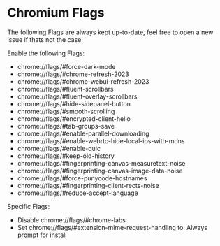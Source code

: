 # Chromium Flags
The following Flags are always kept up-to-date, feel free to open a new issue if thats not the case

Enable the following Flags:
- chrome://flags/#force-dark-mode
- chrome://flags/#chrome-refresh-2023
- chrome://flags/#chrome-webui-refresh-2023
- chrome://flags/#fluent-scrollbars
- chrome://flags/#fluent-overlay-scrollbars
- chrome://flags/#hide-sidepanel-button
- chrome://flags/#smooth-scrolling
- chrome://flags/#encrypted-client-hello
- chrome://flags/#tab-groups-save
- chrome://flags/#enable-parallel-downloading
- chrome://flags/#enable-webrtc-hide-local-ips-with-mdns
- chrome://flags/#enable-quic
- chrome://flags/#keep-old-history
- chrome://flags/#fingerprinting-canvas-measuretext-noise
- chrome://flags/#fingerprinting-canvas-image-data-noise
- chrome://flags/#force-punycode-hostnames
- chrome://flags/#fingerprinting-client-rects-noise
- chrome://flags/#reduce-accept-language

Specific Flags:
- Disable chrome://flags/#chrome-labs
- Set chrome://flags/#extension-mime-request-handling to: Always prompt for install
